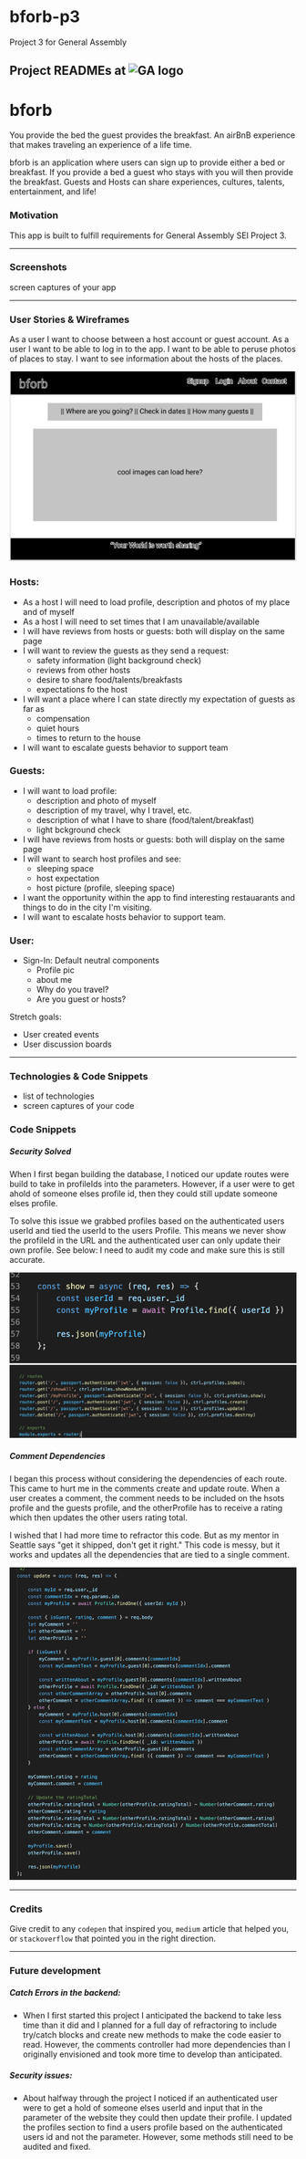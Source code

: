 # bforb-p3
Project 3 for General Assembly

## Project READMEs at ![GA logo](https://ga-dash.s3.amazonaws.com/production/assets/logo-9f88ae6c9c3871690e33280fcf557f33.png)

# bforb
You provide the bed the guest provides the breakfast. An airBnB experience that makes traveling an experience of a life time. 

bforb is an application where users can sign up to provide either a bed or breakfast.  If you provide a bed a guest who stays with you will then provide the breakfast.  Guests and Hosts can share experiences, cultures, talents, entertainment, and life!

### Motivation
This app is built to fulfill requirements for General Assembly SEI Project 3.

---
### Screenshots
screen captures of your app

---
### User Stories & Wireframes

As a user I want to choose between a host account or guest account.
As a user I want to be able to log in to the app.
I want to be able to peruse photos of places to stay.
I want to see information about the hosts of the places.

![entry point](./assets/bforb.PNG)

### Hosts: 
* As a host I will need to load profile, description and photos of my place and of myself
* As a host I will need to set times that I am unavailable/available
* I will have reviews from hosts or guests: both will display on the same page
* I will want to review the guests as they send a request:
    * safety information (light background check)
    * reviews from other hosts 
    * desire to share food/talents/breakfasts
    * expectations fo the host
* I will want a place where I can state directly my expectation of guests as far as
    * compensation
    * quiet hours
    * times to return to the house
* I will want to escalate guests behavior to support team

### Guests: 
* I will want to load profile:
    * description and photo of myself
    * description of my travel, why I travel, etc.
    * description of what I have to share (food/talent/breakfast)
    * light bckground check
* I will have reviews from hosts or guests: both will display on the same page
* I will want to search host profiles and see:
    * sleeping space
    * host expectation
    * host picture (profile, sleeping space)
* I want the opportunity within the app to find interesting restauarants and things to do in the city I'm visiting.
* I will want to escalate hosts behavior to support team.

### User: 
* Sign-In: Default neutral components
    * Profile pic
    * about me
    * Why do you travel?
    * Are you guest or hosts?

Stretch goals:
* User created events
* User discussion boards


---
### Technologies & Code Snippets

* list of technologies
* screen captures of your code

### Code Snippets 

##### Security Solved
When I first began building the database, I noticed our update routes were build to take in profileIds into the parameters.  However, if a user were to get ahold of someone elses profile id, then they could still update someone elses profile.

To solve this issue we grabbed profiles based on the authenticated users userId and tied the userId to the users Profile.  This means we never show the profileId in the URL and the authenticated user can only update their own profile.  See below: I need to audit my code and make sure this is still accurate.

![show controller](./assets/profilesShowControl.png)
![show routes](./assets/profileRoutes.png)

##### Comment Dependencies
I began this process without considering the dependencies of each route.  This came to hurt me in the comments create and update route.  When a user creates a comment, the comment needs to be included on the hsots profile and the guests profile, and the otherProfile has to receive a rating which then updates the other users rating total.  

I wished that I had more time to refractor this code. But as my mentor in Seattle says "get it shipped, don't get it right."  This code is messy, but it works and updates all the dependencies that are tied to a single comment. 

![comment update](./assets/Comments.png)


---
### Credits
Give credit to any `codepen` that inspired you, `medium` article that helped you, or `stackoverflow` that pointed you in the right direction.

---

### Future development
##### Catch Errors in the backend:
* When I first started this project I anticipated the backend to take less time than it did and I planned for a full day of refractoring to include try/catch blocks and create new methods to make the code easier to read.  However, the comments controller had more dependencies than I originally envisioned and took more time to develop than anticipated.

##### Security issues:
* About halfway through the project I noticed if an authenticated user were to get a hold of someone elses userId and input that in the parameter of the website they could then update their profile.  I updated the profiles section to find a users profile based on the authenticated users id and not the parameter.  However, some methods still need to be audited and fixed. 


